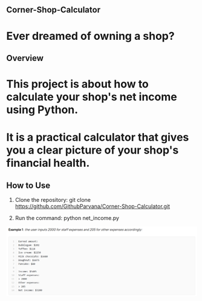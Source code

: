 ## Corner-Shop-Calculator
# Ever dreamed of owning a shop? 


## Overview
# This project is about how to calculate your shop's net income using Python.
# It is a practical calculator that gives you a clear picture of your shop's financial health.


## How to Use
1. Clone the repository:
git clone  https://github.com/GithubParvana/Corner-Shop-Calculator.git


2. Run the command:
python net_income.py



![](picture.png)